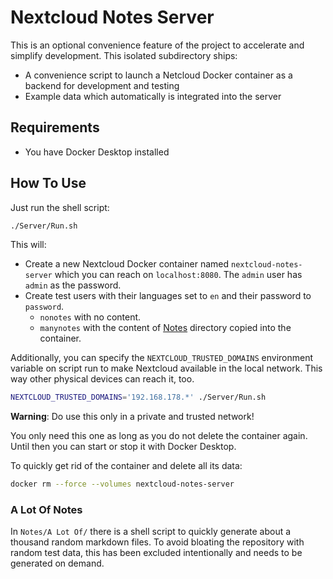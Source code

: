 # Nextcloud Notes Server

This is an optional convenience feature of the project to accelerate and simplify development.
This isolated subdirectory ships:

* A convenience script to launch a Netcloud Docker container as a backend for development and testing
* Example data which automatically is integrated into the server

## Requirements

* You have Docker Desktop installed

## How To Use

Just run the shell script:

```sh
./Server/Run.sh
```
This will:

- Create a new Nextcloud Docker container named `nextcloud-notes-server` which you can reach on `localhost:8080`. The `admin` user has `admin` as the password.
- Create test users with their languages set to `en` and their password to `password`.
    - `nonotes` with no content.
    - `manynotes` with the content of [Notes](Notes/) directory copied into the container.

Additionally, you can specify the `NEXTCLOUD_TRUSTED_DOMAINS` environment variable on script run to make Nextcloud available in the local network.
This way other physical devices can reach it, too.

```sh
NEXTCLOUD_TRUSTED_DOMAINS='192.168.178.*' ./Server/Run.sh
```

**Warning**: Do use this only in a private and trusted network!

You only need this one as long as you do not delete the container again.
Until then you can start or stop it with Docker Desktop.

To quickly get rid of the container and delete all its data:

```sh
docker rm --force --volumes nextcloud-notes-server
```

### A Lot Of Notes

In `Notes/A Lot Of/` there is a shell script to quickly generate about a thousand random markdown files.
To avoid bloating the repository with random test data, this has been excluded intentionally and needs to be generated on demand.